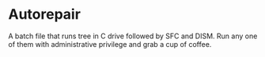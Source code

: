 # Autorepair
A batch file that runs tree in C drive followed by SFC and DISM. Run any one of them with administrative privilege and grab a cup of coffee.
